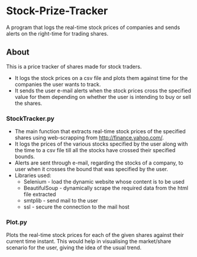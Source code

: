 # Stock-Prize-Tracker
A program that logs the real-time stock prices of companies and sends alerts on the right-time for trading shares.

## About
This is a price tracker of shares made for stock traders.
* It logs the stock prices on a csv file and plots them against time for the companies the user wants to track.
* It sends the user e-mail alerts when the stock prices cross the specified value for them depending on whether the user is intending to buy or sell the shares.

### StockTracker.py
* The main function that extracts real-time stock prices of the specified shares using web-scrapping from http://finance.yahoo.com/.
* It logs the prices of the various stocks specified by the user along with the time to a csv file till all the stocks have crossed their specified bounds.
* Alerts are sent through e-mail, regarding the stocks of a company, to user when it crosses the bound that was specified by the user.
* Libraries used:
    * Selenium - load the dynamic website whose content is to be used
    * BeautifulSoup - dynamically scrape the required data from the html file extracted
    * smtplib - send mail to the user
    * ssl - secure the connection to the mail host

### Plot.py
Plots the real-time stock prices for each of the given shares against their current time instant. This would help in visualising the market/share scenario for the user, giving the idea of the usual trend.
